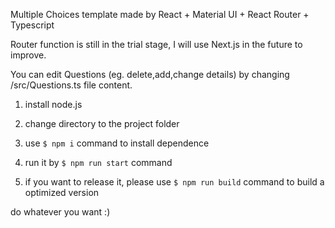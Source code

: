 Multiple Choices template made by React + Material UI + React Router + Typescript

Router function is still in the trial stage, I will use Next.js in the future to improve.

You can edit Questions (eg. delete,add,change details) by changing /src/Questions.ts file content.

1. install node.js

1. change directory to the project folder

1. use `$ npm i` command to install dependence

1. run it by `$ npm run start` command

1. if you want to release it, please use `$ npm run build` command to build a optimized version

do whatever you want :)
